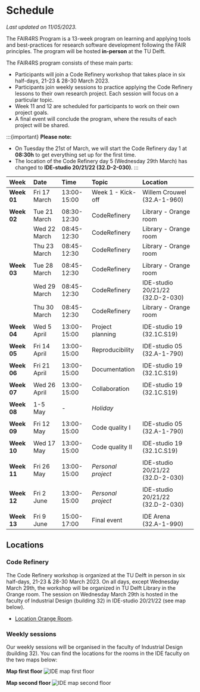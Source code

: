# Schedule

*Last updated on 11/05/2023.*

The FAIR4RS Program is a 13-week program on learning and applying tools and best-practices for research software development following the FAIR principles. The program will be hosted **in-person** at the TU Delft.

The FAIR4RS program consists of these main parts:

- Participants will join a Code Refinery workshop that takes place in six half-days, 21-23 & 28-30 March 2023.
- Participants join weekly sessions to practice applying the Code Refinery lessons to their own research project. Each session will focus on a particular topic.
- Week 11 and 12 are scheduled for participants to work on their own project goals.
- A final event will conclude the program, where the results of each project will be shared.

:::{important}
**Please note:**
- On Tuesday the 21st of March, we will start the Code Refinery day 1 at **08:30h** to get everything set up for the first time.
- The location of the Code Refinery day 5 (Wednesday 29th March) has changed to **IDE-studio 20/21/22 (32.D-2-030)**.
:::

| **Week**    | **Date**     | **Time**    | **Topic**          | **Location**                     |
| :---------- | :----------- | :---------- | :----------------- | :------------------------------- |
| **Week 01** | Fri 17 March | 13:00-15:00 | Week 1 - Kick-off  | Willem Crouwel (32.A-1-960)      |
|             |              |             |                    |                                  |
| **Week 02** | Tue 21 March | 08:30-12:30 | CodeRefinery       | Library - Orange room            |
|             | Wed 22 March | 08:45-12:30 | CodeRefinery       | Library - Orange room            |
|             | Thu 23 March | 08:45-12:30 | CodeRefinery       | Library - Orange room            |
|             |              |             |                    |                                  |
| **Week 03** | Tue 28 March | 08:45-12:30 | CodeRefinery       | Library - Orange room            |
|             | Wed 29 March | 08:45-12:30 | CodeRefinery       | IDE-studio 20/21/22 (32.D-2-030) |
|             | Thu 30 March | 08:45-12:30 | CodeRefinery       | Library - Orange room            |
|             |              |             |                    |                                  |
| **Week 04** | Wed 5 April  | 13:00-15:00 | Project planning   | IDE-studio 19 (32.1C.S19)        |
|             |              |             |                    |                                  |
| **Week 05** | Fri 14 April | 13:00-15:00 | Reproducibility    | IDE-studio 05 (32.A-1-790)       |
|             |              |             |                    |                                  |
| **Week 06** | Fri 21 April | 13:00-15:00 | Documentation      | IDE-studio 19 (32.1C.S19)        |
|             |              |             |                    |                                  |
| **Week 07** | Wed 26 April | 13:00-15:00 | Collaboration      | IDE-studio 19 (32.1C.S19)        |
|             |              |             |                    |                                  |
| **Week 08** | 1-5 May      | -           | *Holiday*          |                                  |
|             |              |             |                    |                                  |
| **Week 09** | Fri 12 May   | 13:00-15:00 | Code quality I     | IDE-studio 05 (32.A-1-790)       |
|             |              |             |                    |                                  |
| **Week 10** | Wed 17 May   | 13:00-15:00 | Code quality II    | IDE-studio 19 (32.1C.S19)        |
|             |              |             |                    |                                  |
| **Week 11** | Fri 26 May   | 13:00-15:00 | *Personal project* | IDE-studio 20/21/22 (32.D-2-030) |
|             |              |             |                    |                                  |
| **Week 12** | Fri 2 June   | 13:00-15:00 | *Personal project* | IDE-studio 20/21/22 (32.D-2-030) |
|             |              |             |                    |                                  |
| **Week 13** | Fri 9 June   | 15:00-17:00 | Final event        | IDE Arena (32.A-1-990)           |


## Locations

### Code Refinery
The Code Refinery workshop is organized at the TU Delft in person in six half-days, 21-23 & 28-30 March 2023. On all days, except Wednesday March 29th, the workshop will be organized in TU Delft Library in the Orange room. The session on Wednesday March 29th is hosted in the faculty of Industrial Design (building 32) in IDE-studio 20/21/22 (see map below). 

- [Location Orange Room](https://tudelftlibrary.mapiq.net/library#/places/search-all-rooms-(a-z)&select=5d397d9e-8ec1-48c0-a4d1-c1b873554c91). 

### Weekly sessions
Our weekly sessions will be organised in the faculty of Industrial Design (building 32). You can find the locations for the rooms in the IDE faculty on the two maps below:

**Map first floor**
![IDE map first floor](https://d2k0ddhflgrk1i.cloudfront.net/IO/Over_de_faculteit/Contact/Plattegronden/IO-%20Plattegronden%20May%202021_1e%20Verdieping.jpg)

**Map second floor**
![IDE map second floor](https://d2k0ddhflgrk1i.cloudfront.net/IO/Over_de_faculteit/Contact/Plattegronden/IO-%20Plattegronden%20May%202021_2e%20VerdiepingDEF.jpg)
